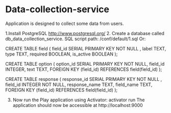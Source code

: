 # Data-collection-service
Application is designed to collect some data from users.

1.Install PostgreSQL
http://www.postgresql.org/
2. Create a database called db_data_collection_service.
SQL script path: /conf/default/1.sql
Or:

CREATE TABLE field (
field_id SERIAL PRIMARY KEY NOT NULL ,
label TEXT,
type TEXT,
required BOOLEAN,
is_active BOOLEAN
);

CREATE TABLE option (
option_id SERIAL PRIMARY KEY NOT NULL,
field_id INTEGER,
text TEXT,
FOREIGN KEY (field_id) REFERENCES field(field_id)
);

CREATE TABLE response (
response_id SERIAL PRIMARY KEY NOT NULL ,
field_id INTEGER NOT NULL,
response_name TEXT,
field_name TEXT,
FOREIGN KEY (field_id) REFERENCES field(field_id)
);

3. Now run the Play application using Activator:
activator run
The application should now be accessible at http://localhost:9000
